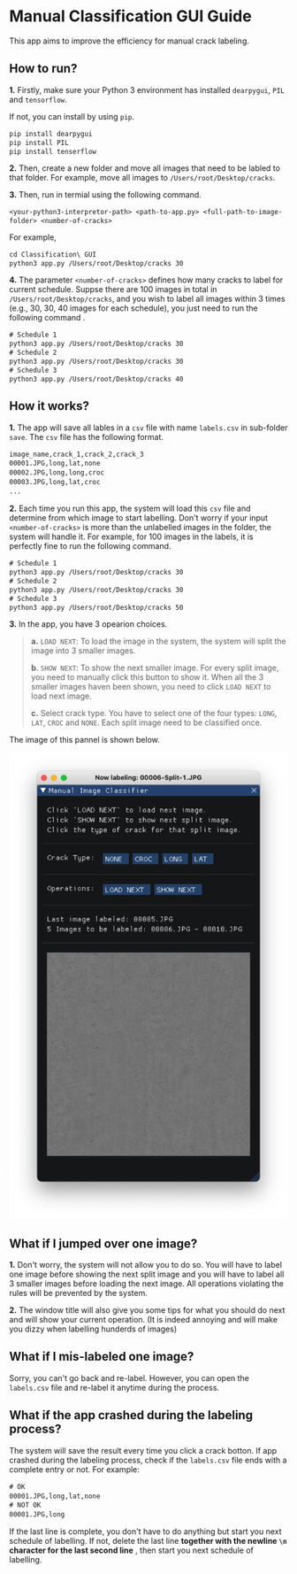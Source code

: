 # Manual Classification GUI Guide

This app aims to improve the efficiency for manual crack labeling.

## How to run?

**1.** Firstly, make sure your Python 3 environment has installed `dearpygui`, `PIL` and `tensorflow`.

If not, you can install by using `pip`.

```shell
pip install dearpygui
pip install PIL
pip install tenserflow
```

**2.** Then, create a new folder and move all images that need to be labled to that folder. For example, move all images to `/Users/root/Desktop/cracks`.

**3.** Then, run in termial using the following command.

```shell
<your-python3-interpretor-path> <path-to-app.py> <full-path-to-image-folder> <number-of-cracks>
```

For example,

```shell
cd Classification\ GUI 
python3 app.py /Users/root/Desktop/cracks 30
```

**4.** The parameter `<number-of-cracks>` defines how many cracks to label for current schedule. Suppse there are 100 images in total in `/Users/root/Desktop/cracks`, and you wish to label all images within 3 times (e.g.,  30, 30, 40 images for each schedule), you just need to run the following command .

```
# Schedule 1
python3 app.py /Users/root/Desktop/cracks 30
# Schedule 2
python3 app.py /Users/root/Desktop/cracks 30
# Schedule 3
python3 app.py /Users/root/Desktop/cracks 40
```

## How it works?

**1.** The app will save all lables in a `csv` file with name `labels.csv` in sub-folder `save`. The `csv` file has the following format.

 ```txt
 image_name,crack_1,crack_2,crack_3
 00001.JPG,long,lat,none
 00002.JPG,long,long,croc
 00003.JPG,long,lat,croc
 ...
 ```

**2.** Each time you run this app, the system will load this `csv` file and determine from which image to start labelling. Don't worry if your input `<number-of-cracks>` is more than the unlabelled images in the folder, the system will handle it. For example, for 100 images in the labels, it is perfectly fine to run the following command.

```
# Schedule 1
python3 app.py /Users/root/Desktop/cracks 30
# Schedule 2
python3 app.py /Users/root/Desktop/cracks 30
# Schedule 3
python3 app.py /Users/root/Desktop/cracks 50
```

**3.** In the app, you have 3 opearion choices.

> **a.** `LOAD NEXT`: To load the image in the system, the system will split the image into 3 smaller images.
>
> **b**. `SHOW NEXT`: To show the next smaller image. For every split image, you need to manually click this button to show it. When all the 3 smaller images haven been shown, you need to click `LOAD NEXT` to load next image.
>
> **c.** Select crack type. You have to select one of the four types: `LONG`, `LAT`, `CROC` and `NONE`. Each split image need to be classified once.

The image of this pannel is shown below. 

![panel](panel.png)

## What if I jumped over one image?

**1.** Don't worry, the system will not allow you to do so. You will have to label one image before showing the next split image and you will have to label all 3 smaller images before loading the next image. All operations violating the rules will be prevented by the system.

**2.** The window title will also give you some tips for what you should do next and will show your current operation. (It is indeed annoying and will make you dizzy when labelling hunderds of images)

## What if I mis-labeled one image?

Sorry, you can't go back and re-label. However, you can open the `labels.csv` file and re-label it anytime during the process.

## What if the app crashed during the labeling process?

The system will save the result every time you click a crack botton. If app crashed during the labeling process, check if the `labels.csv` file ends with a complete entry or not. For example:

```txt
# OK
00001.JPG,long,lat,none
# NOT OK
00001.JPG,long
```

If the last line is complete, you don't have to do anything but start you next schedule of labelling. If not, delete the last line **together with the newline `\n` character for the last second line** , then start you next schedule of labelling.